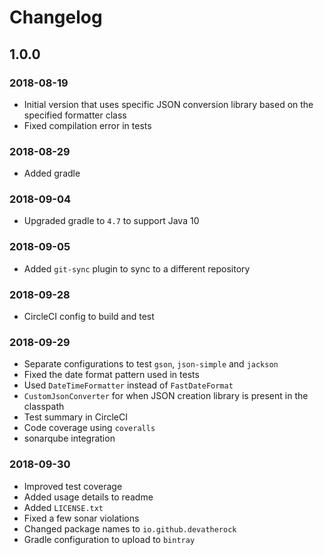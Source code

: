 # Changelog
## 1.0.0
### 2018-08-19
- Initial version that uses specific JSON conversion library based on the specified formatter class
- Fixed compilation error in tests

### 2018-08-29
- Added gradle

### 2018-09-04
- Upgraded gradle to `4.7` to support Java 10

### 2018-09-05
- Added `git-sync` plugin to sync to a different repository

### 2018-09-28
- CircleCI config to build and test

### 2018-09-29
- Separate configurations to test `gson`, `json-simple` and `jackson`
- Fixed the date format pattern used in tests
- Used `DateTimeFormatter` instead of `FastDateFormat`
- `CustomJsonConverter` for when JSON creation library is present in the classpath
- Test summary in CircleCI
- Code coverage using `coveralls`
- sonarqube integration

### 2018-09-30
- Improved test coverage
- Added usage details to readme
- Added `LICENSE.txt`
- Fixed a few sonar violations
- Changed package names to `io.github.devatherock`
- Gradle configuration to upload to `bintray`